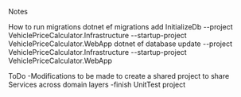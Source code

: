 Notes

How to run migrations
dotnet ef migrations add InitializeDb --project VehiclePriceCalculator.Infrastructure --startup-project VehiclePriceCalculator.WebApp
dotnet ef database update --project VehiclePriceCalculator.Infrastructure --startup-project VehiclePriceCalculator.WebApp

ToDo
-Modifications to be made to create a shared project to share Services across domain layers
-finish UnitTest project

